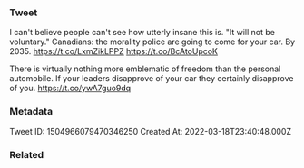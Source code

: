 ### Tweet
I can't believe people can't see how utterly insane this is. "It will not be voluntary." Canadians: the morality police are going to come for your car. By 2035. https://t.co/LxmZikLPPZ https://t.co/BcAtoUpcoK

There is virtually nothing more emblematic of freedom than the personal automobile. If your leaders disapprove of your car they certainly disapprove of you. https://t.co/ywA7guo9dq

### Metadata
Tweet ID: 1504966079470346250
Created At: 2022-03-18T23:40:48.000Z

### Related

